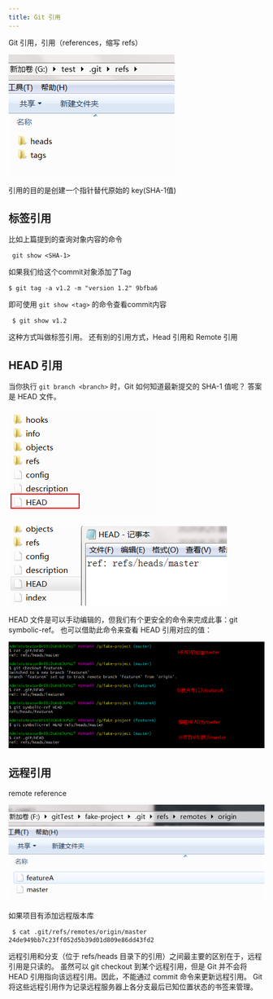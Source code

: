 ```yaml
---
title: Git 引用
---
```

Git 引用，引用（references，缩写 refs）

![图片](./../../../.vuepress/public/images/8w7vKp54xjnNfwnp.png)

引用的目的是创建一个指针替代原始的 key(SHA-1值)

## 标签引用

比如上篇提到的查询对象内容的命令

```shell
 git show <SHA-1>
```
如果我们给这个commit对象添加了Tag
```shell
$ git tag -a v1.2 -m "version 1.2" 9bfba6
```
即可使用 `git show <tag>` 的命令查看commit内容
```shell
 $ git show v1.2
```
这种方式叫做标签引用。
还有别的引用方式，Head 引用和 Remote 引用

## HEAD 引用

当你执行 `git branch <branch>` 时，Git 如何知道最新提交的 SHA-1 值呢？ 答案是 HEAD 文件。

![图片](./../../../.vuepress/public/images/vBunAKbOGd80gbfV.png)

![图片](./../../../.vuepress/public/images/rZTmEnRRjWEtlaIX.png)

HEAD 文件是可以手动编辑的，但我们有个更安全的命令来完成此事：git symbolic-ref。 也可以借助此命令来查看 HEAD 引用对应的值：

![图片](./../../../.vuepress/public/images/9aOgmzUIzoAizbny.png)

## 远程引用

remote reference

![图片](./../../../.vuepress/public/images/DhbbZTPI5wAGUasn.png)

如果项目有添加远程版本库

```shell
 $ cat .git/refs/remotes/origin/master
24de949bb7c23ff052d5b39d01d809e86dd43fd2
```
远程引用和分支（位于 refs/heads 目录下的引用）之间最主要的区别在于，远程引用是只读的。 虽然可以 git checkout 到某个远程引用，但是 Git 并不会将 HEAD 引用指向该远程引用。因此，不能通过 commit 命令来更新远程引用。 Git 将这些远程引用作为记录远程服务器上各分支最后已知位置状态的书签来管理。